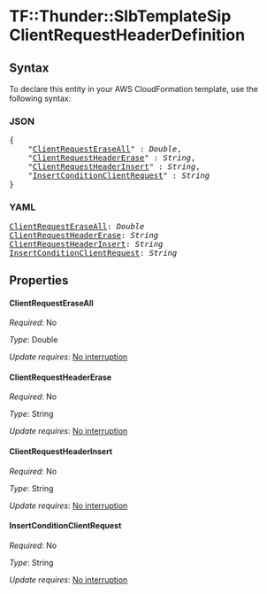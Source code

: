 # TF::Thunder::SlbTemplateSip ClientRequestHeaderDefinition

## Syntax

To declare this entity in your AWS CloudFormation template, use the following syntax:

### JSON

<pre>
{
    "<a href="#clientrequesteraseall" title="ClientRequestEraseAll">ClientRequestEraseAll</a>" : <i>Double</i>,
    "<a href="#clientrequestheadererase" title="ClientRequestHeaderErase">ClientRequestHeaderErase</a>" : <i>String</i>,
    "<a href="#clientrequestheaderinsert" title="ClientRequestHeaderInsert">ClientRequestHeaderInsert</a>" : <i>String</i>,
    "<a href="#insertconditionclientrequest" title="InsertConditionClientRequest">InsertConditionClientRequest</a>" : <i>String</i>
}
</pre>

### YAML

<pre>
<a href="#clientrequesteraseall" title="ClientRequestEraseAll">ClientRequestEraseAll</a>: <i>Double</i>
<a href="#clientrequestheadererase" title="ClientRequestHeaderErase">ClientRequestHeaderErase</a>: <i>String</i>
<a href="#clientrequestheaderinsert" title="ClientRequestHeaderInsert">ClientRequestHeaderInsert</a>: <i>String</i>
<a href="#insertconditionclientrequest" title="InsertConditionClientRequest">InsertConditionClientRequest</a>: <i>String</i>
</pre>

## Properties

#### ClientRequestEraseAll

_Required_: No

_Type_: Double

_Update requires_: [No interruption](https://docs.aws.amazon.com/AWSCloudFormation/latest/UserGuide/using-cfn-updating-stacks-update-behaviors.html#update-no-interrupt)

#### ClientRequestHeaderErase

_Required_: No

_Type_: String

_Update requires_: [No interruption](https://docs.aws.amazon.com/AWSCloudFormation/latest/UserGuide/using-cfn-updating-stacks-update-behaviors.html#update-no-interrupt)

#### ClientRequestHeaderInsert

_Required_: No

_Type_: String

_Update requires_: [No interruption](https://docs.aws.amazon.com/AWSCloudFormation/latest/UserGuide/using-cfn-updating-stacks-update-behaviors.html#update-no-interrupt)

#### InsertConditionClientRequest

_Required_: No

_Type_: String

_Update requires_: [No interruption](https://docs.aws.amazon.com/AWSCloudFormation/latest/UserGuide/using-cfn-updating-stacks-update-behaviors.html#update-no-interrupt)

